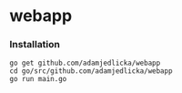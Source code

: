 # webapp

### Installation

````
go get github.com/adamjedlicka/webapp
cd go/src/github.com/adamjedlicka/webapp
go run main.go
````
